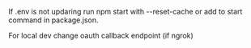 If .env is not updaring run npm start with --reset-cache or add to start command in package.json.

For local dev change oauth callback endpoint (if ngrok)